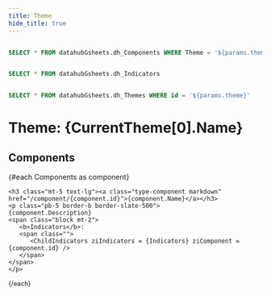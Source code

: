 ```yaml
---
title: Theme
hide_title: true 
---
```


 
```sql Components

SELECT * FROM datahubGsheets.dh_Components WHERE Theme = '${params.theme}'

```

```sql Indicators

SELECT * FROM datahubGsheets.dh_Indicators 

```


```sql CurrentTheme

SELECT * FROM datahubGsheets.dh_Themes WHERE id = '${params.theme}'

```

# Theme: **{CurrentTheme[0].Name}**

## Components

<div class="xlist">
 {#each Components as component}
 
    <h3 class="mt-5 text-lg"><a class="type-component markdown" href="/component/{component.id}">{component.Name}</a></h3>
    <p class="pb-5 border-b border-slate-500">
    {component.Description}
    <span class="block mt-2">
       <b>Indicators</b>:
       <span class="">
          <ChildIndicators ziIndicators = {Indicators} ziComponent = {component.id} />
       </span>
    </span>
    </p>     

    
 {/each}
 </div>

 <style>
 .xlist h3 {font-weight: bold;}
 .xlist p {line-height: 1.2;margin-bottom: 1ex; font-size: .9em;}
 </style>